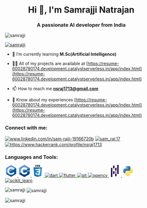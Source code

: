 <h1 align="center">Hi 👋, I'm Samrajji Natrajan</h1>
<h3 align="center">A passionate AI developer from India</h3>

<p align="left"> <img src="https://komarev.com/ghpvc/?username=samrajji&label=Profile%20views&color=0e75b6&style=flat" alt="samrajji" /> </p>

<p align="left"> <a href="https://github.com/ryo-ma/github-profile-trophy"><img src="https://github-profile-trophy.vercel.app/?username=samrajji" alt="samrajji" /></a> </p>

- 🌱 I’m currently learning **M.Sc(Artificial Intelligence)**

- 👨‍💻 All of my projects are available at [https://resume-60028780174.development.catalystserverless.in/app/index.html](https://resume-60028780174.development.catalystserverless.in/app/index.html)

- 📫 How to reach me **nsraj1713@gmail.com**

- 📄 Know about my experiences [https://resume-60028780174.development.catalystserverless.in/app/index.html](https://resume-60028780174.development.catalystserverless.in/app/index.html)

<h3 align="left">Connect with me:</h3>
<p align="left">
<a href="https://linkedin.com/in/www.linkedin.com/in/sam-rajji-19166720b" target="blank"><img align="center" src="https://raw.githubusercontent.com/rahuldkjain/github-profile-readme-generator/master/src/images/icons/Social/linked-in-alt.svg" alt="www.linkedin.com/in/sam-rajji-19166720b" height="30" width="40" /></a>
<a href="https://instagram.com/sam_raj.17" target="blank"><img align="center" src="https://raw.githubusercontent.com/rahuldkjain/github-profile-readme-generator/master/src/images/icons/Social/instagram.svg" alt="sam_raj.17" height="30" width="40" /></a>
<a href="https://www.hackerrank.com/https://www.hackerrank.com/profile/nsraj1713" target="blank"><img align="center" src="https://raw.githubusercontent.com/rahuldkjain/github-profile-readme-generator/master/src/images/icons/Social/hackerrank.svg" alt="https://www.hackerrank.com/profile/nsraj1713" height="30" width="40" /></a>
</p>

<h3 align="left">Languages and Tools:</h3>
<p align="left"> <a href="https://www.cprogramming.com/" target="_blank" rel="noreferrer"> <img src="https://raw.githubusercontent.com/devicons/devicon/master/icons/c/c-original.svg" alt="c" width="40" height="40"/> </a> <a href="https://www.w3schools.com/cpp/" target="_blank" rel="noreferrer"> <img src="https://raw.githubusercontent.com/devicons/devicon/master/icons/cplusplus/cplusplus-original.svg" alt="cplusplus" width="40" height="40"/> </a> <a href="https://www.w3schools.com/css/" target="_blank" rel="noreferrer"> <img src="https://raw.githubusercontent.com/devicons/devicon/master/icons/css3/css3-original-wordmark.svg" alt="css3" width="40" height="40"/> </a> <a href="https://dart.dev" target="_blank" rel="noreferrer"> <img src="https://www.vectorlogo.zone/logos/dartlang/dartlang-icon.svg" alt="dart" width="40" height="40"/> </a> <a href="https://flutter.dev" target="_blank" rel="noreferrer"> <img src="https://www.vectorlogo.zone/logos/flutterio/flutterio-icon.svg" alt="flutter" width="40" height="40"/> </a> <a href="https://git-scm.com/" target="_blank" rel="noreferrer"> <img src="https://www.vectorlogo.zone/logos/git-scm/git-scm-icon.svg" alt="git" width="40" height="40"/> </a> <a href="https://opencv.org/" target="_blank" rel="noreferrer"> <img src="https://www.vectorlogo.zone/logos/opencv/opencv-icon.svg" alt="opencv" width="40" height="40"/> </a> <a href="https://pandas.pydata.org/" target="_blank" rel="noreferrer"> <img src="https://raw.githubusercontent.com/devicons/devicon/2ae2a900d2f041da66e950e4d48052658d850630/icons/pandas/pandas-original.svg" alt="pandas" width="40" height="40"/> </a> <a href="https://www.python.org" target="_blank" rel="noreferrer"> <img src="https://raw.githubusercontent.com/devicons/devicon/master/icons/python/python-original.svg" alt="python" width="40" height="40"/> </a> <a href="https://scikit-learn.org/" target="_blank" rel="noreferrer"> <img src="https://upload.wikimedia.org/wikipedia/commons/0/05/Scikit_learn_logo_small.svg" alt="scikit_learn" width="40" height="40"/> </a> </p>

<p><img align="left" src="https://github-readme-stats.vercel.app/api/top-langs?username=samrajji&show_icons=true&locale=en&layout=compact" alt="samrajji" /></p>

<p>&nbsp;<img align="center" src="https://github-readme-stats.vercel.app/api?username=samrajji&show_icons=true&locale=en" alt="samrajji" /></p>

<p><img align="center" src="https://github-readme-streak-stats.herokuapp.com/?user=samrajji&" alt="samrajji" /></p>
